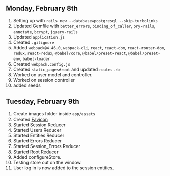 ## Monday, February 8th

1. Setting up with `rails new --database=postgresql --skip-turbolinks`
2. Updated Gemfile with `better_errors`, `binding_of_caller`, `pry-rails`, `annotate`, `bcrypt`, `jquery-rails`
3. Updated `application.js`
4. Created  `.gitignore`
5. Added `webpack@4.46.0`, `webpack-cli`, `react`, `react-dom`, `react-router-dom`, `redux`, `react-redux`, `@babel/core`, `@babel/preset-react`, `@babel/preset-env`, `babel-loader`
6. Created `webpack.config.js`
7. Created `static_pages#root` and updated `routes.rb`
8. Worked on user model and controller.
9. Worked on session controller
10. added seeds

## Tuesday, February 9th

1. Create images folder inside `app/assets`
2. Created [Favicon](https://favicon.io/favicon-generator/)
3. Started Session Reducer
4. Started Users Reducer
5. Started Entities Reducer
6. Started Errors Reducer
7. Started Session_Errors Reducer
8. Started Root Reducer
9. Added configureStore.
10. Testing store out on the window.
11. User log in is now added to the session entities.